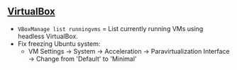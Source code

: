 ## [VirtualBox](https://www.virtualbox.org/wiki/Documentation)

- `VBoxManage list runningvms` = List currently running VMs using headless VirtualBox.
- Fix freezing Ubuntu system:
  - VM Settings -> System -> Acceleration -> Paravirtualization Interface -> Change from 'Default' to 'Minimal'
